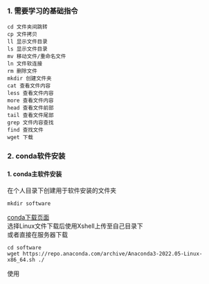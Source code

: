 ### 1. 需要学习的基础指令
    cd 文件夹间跳转
    cp 文件拷贝
    ll 显示文件目录
    ls 显示文件目录
    mv 移动文件/重命名文件
    ln 文件软连接
    rm 删除文件
    mkdir 创建文件夹
    cat 查看文件内容
    less 查看文件内容
    more 查看文件内容
    head 查看文件前部
    tail 查看文件尾部
    grep 文件内容查找
    find 查找文件
    wget 下载

### 2. conda软件安装
#### 1. conda主软件安装
在个人目录下创建用于软件安装的文件夹
```shell
mkdir software
```
  
[conda下载页面](https://www.anaconda.com/products/distribution)  
选择Linux文件下载后使用Xshell上传至自己目录下  
或者直接在服务器下载  
```shell
cd software
wget https://repo.anaconda.com/archive/Anaconda3-2022.05-Linux-x86_64.sh ./
```
使用
